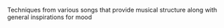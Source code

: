 Techniques from various songs that provide musical structure along with general inspirations for mood

